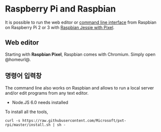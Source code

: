 # Raspberry Pi and Raspbian

It is possible to run the web editor or [command line interface](/cli) from Raspbian on Raspberry Pi 2 or 3 with [Raspbian Jessie with Pixel](https://www.raspberrypi.org/downloads/raspbian/).

## Web editor

Starting with **Raspbian Pixel**, Raspbian comes with Chromium. Simply open @homeurl@.

## 명령어 입력창

The command line also works on Raspbian and allows to run a local server and/or edit programs from any text editor.

* Node.JS 6.0 needs installed

To install all the tools,

    curl -s https://raw.githubusercontent.com/Microsoft/pxt-rpi/master/install.sh | sh -